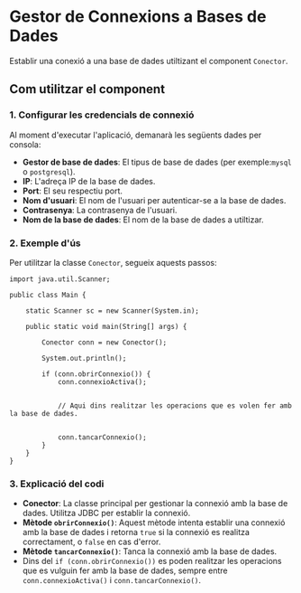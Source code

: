 # Gestor de Connexions a Bases de Dades

Establir una conexió a una base de dades utiltizant el component `Conector`.

## Com utilitzar el component

### 1. Configurar les credencials de connexió

Al moment d'executar l'aplicació, demanarà les següents dades per consola:

- **Gestor de base de dades**: El tipus de base de dades (per exemple:`mysql` o `postgresql`).
- **IP**: L'adreça IP de la base de dades.
- **Port**: El seu respectiu port.
- **Nom d'usuari**: El nom de l'usuari per autenticar-se a la base de dades.
- **Contrasenya**: La contrasenya de l'usuari.
- **Nom de la base de dades**: El nom de la base de dades a utiltizar.

### 2. Exemple d'ús

Per utilitzar la classe `Conector`, segueix aquests passos:

```
import java.util.Scanner;

public class Main {

    static Scanner sc = new Scanner(System.in);

    public static void main(String[] args) {

        Conector conn = new Conector();

        System.out.println();

        if (conn.obrirConnexio()) {
            conn.connexioActiva();


            // Aqui dins realitzar les operacions que es volen fer amb la base de dades.


            conn.tancarConnexio();
        }
    }
}
```

### 3. Explicació del codi

- **Conector**: La classe principal per gestionar la connexió amb la base de dades. Utilitza JDBC per establir la connexió.
- **Mètode `obrirConnexio()`**: Aquest mètode intenta establir una connexió amb la base de dades i retorna `true` si la connexió es realitza correctament, o `false` en cas d'error.
- **Mètode `tancarConnexio()`**: Tanca la connexió amb la base de dades.
- Dins del `if (conn.obrirConnexio())` es poden realitzar les operacions que es vulguin fer amb la base de dades, sempre entre `conn.connexioActiva()` i `conn.tancarConnexio()`.
